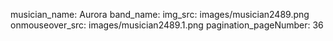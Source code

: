 musician_name: Aurora
band_name: 
img_src: images/musician2489.png
onmouseover_src: images/musician2489.1.png
pagination_pageNumber: 36